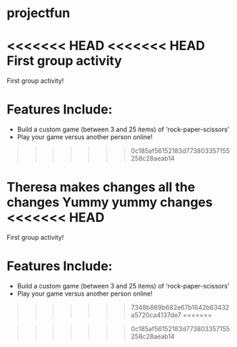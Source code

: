 # projectfun
<<<<<<< HEAD
<<<<<<< HEAD
First group activity
=======
First group activity!

# Features Include:
* Build a custom game (between 3 and 25 items) of 'rock-paper-scissors'
* Play your game versus another person online!
>>>>>>> 0c185af56152183d773803357155258c28aeab14

Theresa makes changes
all the changes
Yummy yummy changes
<<<<<<< HEAD
=======
First group activity!

# Features Include:
* Build a custom game (between 3 and 25 items) of 'rock-paper-scissors'
* Play your game versus another person online!
>>>>>>> 7348b869b682e67b1642b63432a5720ca4137de7
=======

>>>>>>> 0c185af56152183d773803357155258c28aeab14
